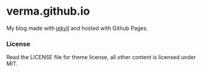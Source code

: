 # verma.github.io
My blog made with [jekyll](http://jekyllrb.com) and hosted with Github Pages.

### License
Read the LICENSE file for theme license, all other content is licensed under MIT.
